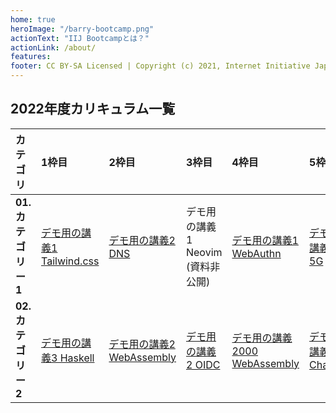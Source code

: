 ```yaml
---
home: true
heroImage: "/barry-bootcamp.png"
actionText: "IIJ Bootcampとは？"
actionLink: /about/
features:
footer: CC BY-SA Licensed | Copyright (c) 2021, Internet Initiative Japan Inc.
---
```


## 2022年度カリキュラム一覧

<!-- BOOTCAMP-LGW BEGIN LESSONS TABLE -->
| カテゴリ | 1枠目 | 2枠目 | 3枠目 | 4枠目 | 5枠目 | 6枠目 |
| :-- | :-- | :-- | :-- | :-- | :-- | :-- |
| **01. カテゴリー1** | [デモ用の講義1 Tailwind.css](https://github.com/) | [デモ用の講義2 DNS](https://github.com/) | デモ用の講義1 Neovim<br>(資料非公開) | [デモ用の講義1 WebAuthn](https://github.com/igrep/) | [デモ用の講義1 5G](https://github.com/) | [デモ用の講義1 Rust](https://github.com/) |
| **02. カテゴリー2** | [デモ用の講義3 Haskell](https://github.com/igrep/) | [デモ用の講義2 WebAssembly](https://github.com/igrep/igreque.info) | [デモ用の講義2 OIDC](https://github.com/) | [デモ用の講義2000 WebAssembly](https://github.com/) | [デモ用の講義2 ChatGPT](https://github.com/igrep/) |
<!-- BOOTCAMP-LGW END LESSONS TABLE -->
